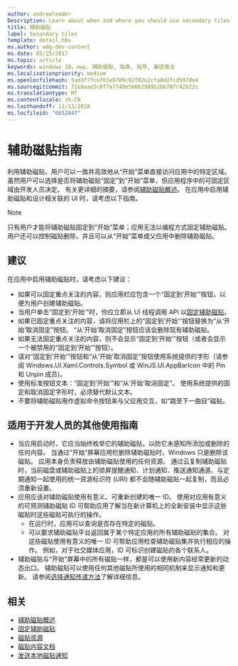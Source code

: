 ```yaml
---
author: andrewleader
Description: Learn about when and where you should use secondary tiles in your UWP app.
title: 辅助磁贴
label: Secondary tiles
template: detail.hbs
ms.author: wdg-dev-content
ms.date: 05/25/2017
ms.topic: article
keywords: windows 10，uwp, 辅助磁贴, 指南, 指导, 最佳做法
ms.localizationpriority: medium
ms.openlocfilehash: 5ad3f7fce761e0709c92f02e2cfa0d2fcd507de4
ms.sourcegitcommit: 71e8eae5c077a7740e5606298951bb78fc42b22c
ms.translationtype: MT
ms.contentlocale: zh-CN
ms.lasthandoff: 11/13/2018
ms.locfileid: "6652847"
---
```

# <a name="secondary-tile-guidance"></a>辅助磁贴指南


利用辅助磁贴，用户可以一致并高效地从“开始”菜单直接访问应用中的特定区域。 虽然用户可以选择是否将辅助磁贴“固定”到“开始”菜单，但应用程序中的可固定区域由开发人员决定。 有关更详细的摘要，请参阅[辅助磁贴概述](secondary-tiles.md)。 在应用中启用辅助磁贴和设计相关联的 UI 时，请考虑以下指南。

> [!NOTE]
> 只有用户才能将辅助磁贴固定到“开始”菜单；应用无法以编程方式固定辅助磁贴。 用户还可以控制磁贴删除，并且可以从“开始”菜单或父应用中删除辅助磁贴。


## <a name="recommendations"></a>建议

在应用中启用辅助磁贴时，请考虑以下建议：

* 如果可以固定重点关注的内容，则应用栏应包含一个“固定到‘开始’”按钮，以便为用户创建辅助磁贴。
* 当用户单击“固定到‘开始’”时，你应立即从 UI 线程调用 API 以[固定辅助磁贴](secondary-tiles-pinning.md)。
* 如果已固定重点关注的内容，请将应用栏上的“固定到‘开始’”按钮替换为“从‘开始’取消固定”按钮。 “从‘开始’取消固定”按钮应该会删除现有辅助磁贴。
* 如果无法固定重点关注的内容，则不会显示“固定到‘开始’”按钮（或者会显示一个被禁用的“固定到‘开始’”按钮）。
* 请对“固定到‘开始’”按钮和“从‘开始’取消固定”按钮使用系统提供的字形（请参阅 Windows.UI.Xaml.Controls.Symbol 或 WinJS.UI.AppBarIcon 中的 Pin 和 Unpin 成员)。
* 使用标准按钮文本：“固定到‘开始’”和“从‘开始’取消固定”。 使用系统提供的固定和取消固定字形时，必须替代默认文本。
* 不要将辅助磁贴用作虚拟命令按钮来与父应用交互，如“跳至下一曲目”磁贴。


## <a name="additional-usage-guidance-for-devs"></a>适用于开发人员的其他使用指南

* 当应用启动时，它应当始终枚举它的辅助磁贴，以防它未感知所添加或删除的任何内容。 当通过“开始”屏幕应用栏删除辅助磁贴时，Windows 只是删除该磁贴。 应用本身负责释放由辅助磁贴使用的任何资源。 通过云复制辅助磁贴时，当前磁盘或辅助磁贴上的锁屏提醒通知、计划通知、推送通知通道、与定期通知一起使用的统一资源标识符 (URI) 都不会随辅助磁贴一起复制，而且必须重新设置。
* 应用应该对辅助磁贴使用有意义、可重新创建的唯一 ID。 使用对应用有意义的可预测辅助磁贴 ID 可帮助应用了解当在新计算机上的全新安装中显示这些磁贴时这些磁贴可执行的操作。
  * 在运行时，应用可以查询是否存在特定的磁贴。
  * 可以要求辅助磁贴平台返回属于某个特定应用的所有辅助磁贴的集合。 对这些磁贴使用有意义的唯一 ID 可帮助应用检查辅助磁贴集并执行相应的操作。 例如，对于社交媒体应用，ID 可标识创建磁贴的各个联系人。
* 辅助磁贴与“开始”屏幕中的所有磁贴一样，都是可以使用新内容经常更新的动态出口。 辅助磁贴可以使用任何其他磁贴所使用的相同机制来显示通知和更新。 请参阅[选择通知传递方法](choosing-a-notification-delivery-method.md)了解详细信息。


## <a name="related"></a>相关

* [辅助磁贴概述](secondary-tiles.md)
* [固定辅助磁贴](secondary-tiles-pinning.md)
* [磁贴资源](app-assets.md)
* [磁贴内容文档](create-adaptive-tiles.md)
* [发送本地磁贴通知](sending-a-local-tile-notification.md)
